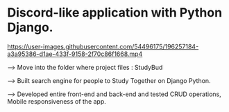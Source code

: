 # Discord-like application with Python Django.

https://user-images.githubusercontent.com/54496175/196257184-a3a95386-d1ae-433f-9158-2f70c86f1668.mp4


--> Move into the folder where project files : StudyBud

--> Built search engine for people to Study Together on Django Python.

--> Developed entire front-end and back-end and tested CRUD operations, Mobile responsiveness of the app. 
